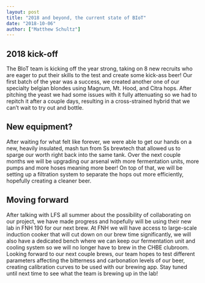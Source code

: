 ```yaml
---
layout: post
title: "2018 and beyond, the current state of BIoT"
date: "2018-10-06"
author: ["Matthew Schultz"]
---
```


## 2018 kick-off

The BIoT team is kicking off the year strong, taking on 8 new recruits who are eager to put their skills to the test and create some kick-ass beer!  Our first batch of the year was a success, we created another one of our specialty belgian blondes using Magnum, Mt. Hood, and Citra hops.  After pitching the yeast we had some issues with it fully attenuating so we had to repitch it after a couple days, resulting in a cross-strained hybrid that we can’t wait to try out and bottle. 

## New equipment?

After waiting for what felt like forever, we were able to get our hands on a new, heavily insulated, mash tun from Ss brewtech that allowed us to sparge our worth right back into the same tank.  Over the next couple months we will be upgrading our arsenal with more fermentation units, more pumps and more hoses meaning more beer!  On top of that, we will be setting up a filtration system to separate the hops out more efficiently, hopefully creating a cleaner beer.

## Moving forward

After talking with LFS all summer about the possibility of collaborating on our project, we have made progress and hopefully will be using their new lab in FNH 190 for our next brew.  At FNH we will have access to large-scale induction cooker that will cut down on our brew time significantly, we will also have a dedicated bench where we can keep our fermentation unit and cooling system so we will no longer have to brew in the CHBE clubroom.  Looking forward to our next couple brews, our team hopes to test different parameters affecting the bitterness and carbonation levels of our beer, creating calibration curves to be used with our brewing app.  Stay tuned until next time to see what the team is brewing up in the lab!
